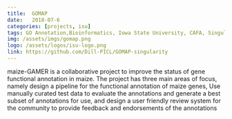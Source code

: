```yaml
---
title:  GOMAP
date:   2018-07-6
categories: [projects, isu]
tags: GO Annotation,Bioinformatics, Iowa State University, CAFA, Singularity
img: /assets/imgs/gomap.png
logo: /assets/logos/isu-logo.png
link: https://github.com/Dill-PICL/GOMAP-singularity
---
```


maize-GAMER is a collaborative project to improve the status of gene functional annotation in maize. The project has three main areas of focus, namely design a pipeline for the functional annotation of maize genes, Use manually curated test data to evaluate the annotations and generate a best subset of annotations for use, and design a user friendly review system for the community to provide feedback and endorsements of the annotations
